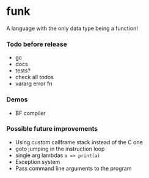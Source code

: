 # funk

A language with the only data type being a function!

### Todo before release

* gc
* docs
* tests?
* check all todos
* vararg error fn

### Demos

* BF compiler

### Possible future improvements

* Using custom callframe stack instead of the C one
* goto jumping in the instruction loop
* single arg lambdas `a => print(a)`
* Exception system
* Pass command line arguments to the program